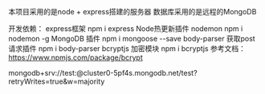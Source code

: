 本项目采用的是node + express搭建的服务器 数据库采用的是远程的MongoDB

开发依赖：
express框架                           npm i express
Node热更新插件 nodemon                npm i nodemon -g
MongoDB 插件                          npm i mongoose --save
body-parser 获取post请求插件           npm i body-parser
bcryptjs 加密模块                      npm i bcryptjs      参考文档：https://www.npmjs.com/package/bcrypt


mongodb+srv://test:<password>@cluster0-5pf4s.mongodb.net/test?retryWrites=true&w=majority

